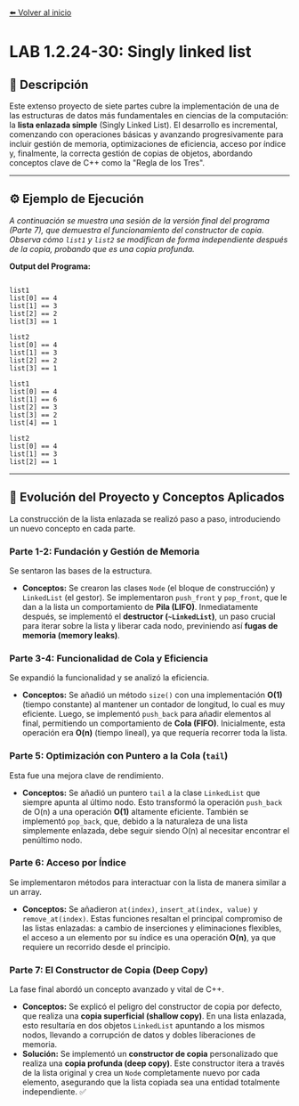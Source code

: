 [⬅️ Volver al inicio](../../)

# LAB 1.2.24-30: Singly linked list

## 📝 Descripción
Este extenso proyecto de siete partes cubre la implementación de una de las estructuras de datos más fundamentales en ciencias de la computación: la **lista enlazada simple** (Singly Linked List). El desarrollo es incremental, comenzando con operaciones básicas y avanzando progresivamente para incluir gestión de memoria, optimizaciones de eficiencia, acceso por índice y, finalmente, la correcta gestión de copias de objetos, abordando conceptos clave de C++ como la "Regla de los Tres".

---

## ⚙️ Ejemplo de Ejecución
*A continuación se muestra una sesión de la versión final del programa (Parte 7), que demuestra el funcionamiento del constructor de copia. Observa cómo `list1` y `list2` se modifican de forma independiente después de la copia, probando que es una copia profunda.*

**Output del Programa:**
```

list1
list[0] == 4
list[1] == 3
list[2] == 2
list[3] == 1

list2
list[0] == 4
list[1] == 3
list[2] == 2
list[3] == 1

list1
list[0] == 4
list[1] == 6
list[2] == 3
list[3] == 2
list[4] == 1

list2
list[0] == 4
list[1] == 3
list[2] == 1

```

---

## 🧠 Evolución del Proyecto y Conceptos Aplicados
La construcción de la lista enlazada se realizó paso a paso, introduciendo un nuevo concepto en cada parte.

### Parte 1-2: Fundación y Gestión de Memoria
Se sentaron las bases de la estructura.
* **Conceptos:** Se crearon las clases `Node` (el bloque de construcción) y `LinkedList` (el gestor). Se implementaron `push_front` y `pop_front`, que le dan a la lista un comportamiento de **Pila (LIFO)**. Inmediatamente después, se implementó el **destructor (`~LinkedList`)**, un paso crucial para iterar sobre la lista y liberar cada nodo, previniendo así **fugas de memoria (memory leaks)**.

### Parte 3-4: Funcionalidad de Cola y Eficiencia
Se expandió la funcionalidad y se analizó la eficiencia.
* **Conceptos:** Se añadió un método `size()` con una implementación **O(1)** (tiempo constante) al mantener un contador de longitud, lo cual es muy eficiente. Luego, se implementó `push_back` para añadir elementos al final, permitiendo un comportamiento de **Cola (FIFO)**. Inicialmente, esta operación era **O(n)** (tiempo lineal), ya que requería recorrer toda la lista.

### Parte 5: Optimización con Puntero a la Cola (`tail`)
Esta fue una mejora clave de rendimiento.
* **Conceptos:** Se añadió un puntero `tail` a la clase `LinkedList` que siempre apunta al último nodo. Esto transformó la operación `push_back` de O(n) a una operación **O(1)** altamente eficiente. También se implementó `pop_back`, que, debido a la naturaleza de una lista simplemente enlazada, debe seguir siendo O(n) al necesitar encontrar el penúltimo nodo. 
### Parte 6: Acceso por Índice
Se implementaron métodos para interactuar con la lista de manera similar a un array.
* **Conceptos:** Se añadieron `at(index)`, `insert_at(index, value)` y `remove_at(index)`. Estas funciones resaltan el principal compromiso de las listas enlazadas: a cambio de inserciones y eliminaciones flexibles, el acceso a un elemento por su índice es una operación **O(n)**, ya que requiere un recorrido desde el principio.

### Parte 7: El Constructor de Copia (Deep Copy)
La fase final abordó un concepto avanzado y vital de C++.
* **Conceptos:** Se explicó el peligro del constructor de copia por defecto, que realiza una **copia superficial (shallow copy)**. En una lista enlazada, esto resultaría en dos objetos `LinkedList` apuntando a los mismos nodos, llevando a corrupción de datos y dobles liberaciones de memoria.
* **Solución:** Se implementó un **constructor de copia** personalizado que realiza una **copia profunda (deep copy)**. Este constructor itera a través de la lista original y crea un `Node` completamente nuevo por cada elemento, asegurando que la lista copiada sea una entidad totalmente independiente. ✅
